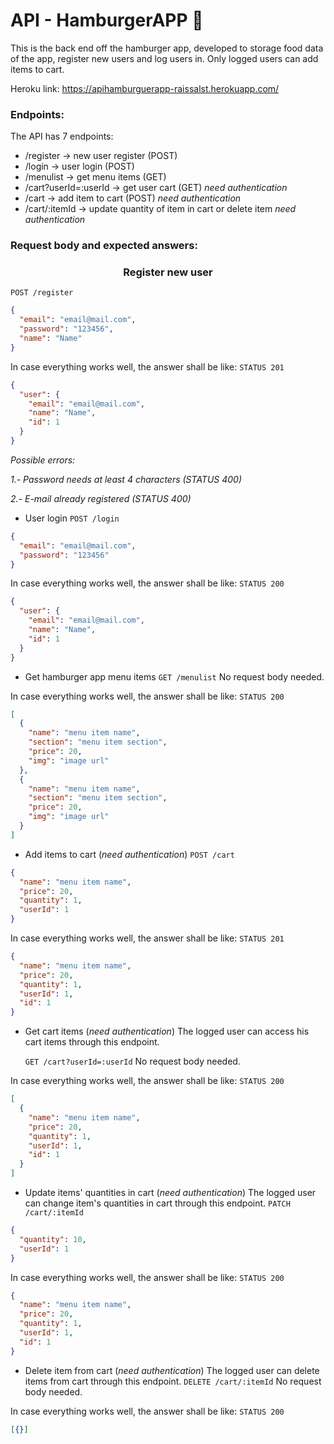 # API - HamburgerAPP :hamburger:

This is the back end off the hamburger app, developed to storage food data of the app, register new users and log users in. Only logged users can add items to cart.

Heroku link: https://apihamburguerapp-raissalst.herokuapp.com/

### Endpoints:

The API has 7 endpoints:

- /register -> new user register (POST)
- /login -> user login (POST)
- /menulist -> get menu items (GET)
- /cart?userId=:userId -> get user cart (GET) _need authentication_
- /cart -> add item to cart (POST) _need authentication_
- /cart/:itemId -> update quantity of item in cart or delete item _need authentication_

### Request body and expected answers:

<h3 align = "center"> Register new user </h3>

`POST /register`

```json
{
  "email": "email@mail.com",
  "password": "123456",
  "name": "Name"
}
```

In case everything works well, the answer shall be like:
`STATUS 201`

```json
{
  "user": {
    "email": "email@mail.com",
    "name": "Name",
    "id": 1
  }
}
```

_Possible errors:_

_1.- Password needs at least 4 characters (STATUS 400)_

_2.- E-mail already registered (STATUS 400)_

- User login
  `POST /login`

```json
{
  "email": "email@mail.com",
  "password": "123456"
}
```

In case everything works well, the answer shall be like:
`STATUS 200`

```json
{
  "user": {
    "email": "email@mail.com",
    "name": "Name",
    "id": 1
  }
}
```

- Get hamburger app menu items
  `GET /menulist`
  No request body needed.

In case everything works well, the answer shall be like:
`STATUS 200`

```json
[
  {
    "name": "menu item name",
    "section": "menu item section",
    "price": 20,
    "img": "image url"
  },
  {
    "name": "menu item name",
    "section": "menu item section",
    "price": 20,
    "img": "image url"
  }
]
```

- Add items to cart (_need authentication_)
  `POST /cart`

```json
{
  "name": "menu item name",
  "price": 20,
  "quantity": 1,
  "userId": 1
}
```

In case everything works well, the answer shall be like:
`STATUS 201`

```json
{
  "name": "menu item name",
  "price": 20,
  "quantity": 1,
  "userId": 1,
  "id": 1
}
```

- Get cart items (_need authentication_)
  The logged user can access his cart items through this endpoint.

  `GET /cart?userId=:userId`
  No request body needed.

In case everything works well, the answer shall be like:
`STATUS 200`

```json
[
  {
    "name": "menu item name",
    "price": 20,
    "quantity": 1,
    "userId": 1,
    "id": 1
  }
]
```

- Update items' quantities in cart (_need authentication_)
  The logged user can change item's quantities in cart through this endpoint.
  `PATCH /cart/:itemId`

```json
{
  "quantity": 10,
  "userId": 1
}
```

In case everything works well, the answer shall be like:
`STATUS 200`

```json
{
  "name": "menu item name",
  "price": 20,
  "quantity": 1,
  "userId": 1,
  "id": 1
}
```

- Delete item from cart (_need authentication_)
  The logged user can delete items from cart through this endpoint.
  `DELETE /cart/:itemId`
  No request body needed.

In case everything works well, the answer shall be like:
`STATUS 200`

```json
[{}]
```

